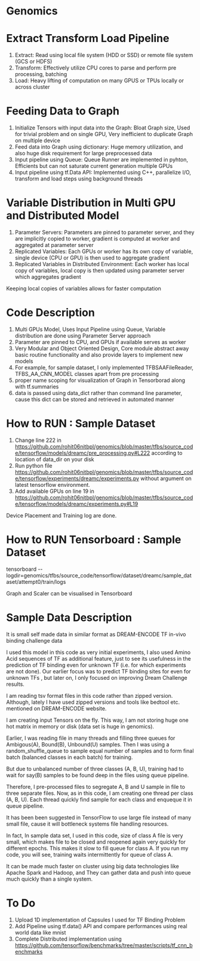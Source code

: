 # Genomics

# Extract Transform Load Pipeline
1. Extract: Read using local file system (HDD or SSD) or remote file system (GCS or HDFS)
2. Transform: Effectively utilize CPU cores to parse and perform pre processing, batching
3. Load: Heavy lifting of computation on many GPUS or TPUs locally or across cluster

# Feeding Data to Graph 
1. Initialize Tensors with input data into the Graph: Bloat Graph size, Used for trivial problem and on single GPU, Very inefficient to duplicate Graph on multiple device
2. Feed data into Graph using dictionary: Huge memory utilization, and also huge disk requirement for large preprocessed data
3. Input pipeline using Queue: Queue Runner are implemented in pyhton, Efficients but can not saturate current generation multiple GPUs
4. Input pipeline using tf.Data API: Implemented using C++, parallelize I/O, transform and load steps using background threads

# Variable Distribution in Multi GPU and Distributed Model
1. Parameter Servers: Parameters are pinned to parameter server, and they are implicitly copied to worker, gradient is computed at worker and aggregated at parameter server
2. Replicated Variables: Each GPUs or worker has its own copy of variable, single device (CPU or GPU) is then used to aggregate gradient
3. Replicated Variables in Distributed Environment: Each worker has local copy of variables, local copy is then updated using parameter server which aggregates gradient 

Keeping local copies of variables allows for faster computation

# Code Description
1. Multi GPUs Model, Uses Input Pipeline using Queue, Variable distribution are done using Parameter Server approach
2. Parameter are pinned to CPU, and GPUs if available serves as worker
3. Very Modular and Object Oriented Design, Core module abstract away basic routine functionality and also provide layers to implement new models
4. For example, for sample dataset, I only implemented TFBSAAFileReader, TFBS_AA_CNN_MODEL classes apart from pre processing
5. proper name scoping for visualization of Graph in Tensorborad along with tf.summaries
6. data is passed using data_dict rather than command line parameter, cause this dict can be stored and retrieved in automated manner

# How to RUN : Sample Dataset
1. Change line 222 in https://github.com/rohit06nitbpl/genomics/blob/master/tfbs/source_code/tensorflow/models/dreamc/pre_processing.py#L222  according to location of data_dir on your disk
2. Run python file https://github.com/rohit06nitbpl/genomics/blob/master/tfbs/source_code/tensorflow/experiments/dreamc/experiments.py without argument on latest tensorflow environment.
3. Add available GPUs on line 19 in https://github.com/rohit06nitbpl/genomics/blob/master/tfbs/source_code/tensorflow/models/dreamc/experiments.py#L19

Device Placement and Training log are done.

# How to RUN Tensorboard : Sample Dataset

tensorboard --logdir=genomics/tfbs/source_code/tensorflow/dataset/dreamc/sample_dataset/attempt0/train/logs

Graph and Scaler can be visualised in Tensorboard
 
# Sample Data Description
It is small self made data in similar format as DREAM-ENCODE TF in-vivo binding challenge data

I used this model in this code as very initial experiments, I also used Amino Acid sequences of TF as 
additional feature, just to see its usefulness in the prediction of TF binding 
even for unknown TF (i.e. for which experiments are not done). Our earlier focus was to predict TF binding sites for even 
for unknown TFs , but later on, I only focused on improving Dream Challenge results.
 
I am reading tsv format files in this code rather than zipped version. Although, lately I have used zipped versions and tools like bedtool etc. mentioned on DREAM-ENCODE website.
 
I am creating input Tensors on the fly. This way, I am not storing huge one hot matrix in memory or disk (data set is huge in genomics).
 
Earlier, I was reading file in many threads and filling three queues for Ambigous(A), Bound(B), Unbound(U) samples. 
Then I was using a random_shuffle_queue to sample equal number of samples and to form final batch (balanced classes in each batch) for training.
 
But due to unbalanced number of three classes (A, B, U), training had to wait for say(B) samples to be found deep in the files using queue pipeline.
 
Therefore, I pre-processed files to segregate A, B and U sample in file to three separate files. Now, as in this code, I am creating one thread per 
class (A, B, U). Each thread quickly find sample for each class and enqueque it in queue pipeline. 
 
It has been been suggested in TensorFlow to use large file instead of many small file, cause it will bottleneck systems file handling resources.
 
In fact, In sample data set, I used in this code, size of class A file is very small, which makes file to be closed and reopened again very quickly for different epochs. 
This makes it slow to fill queue for class A. If you run my code, you will see, training waits intermittently for queue of class A. 
 
It can be made much faster on cluster using big data technologies like Apache Spark and Hadoop, and They can gather data and push into queue much quickly 
than a single system. 
 
# To Do
1. Upload 1D implementation of Capsules I used for TF Binding Problem
2. Add Pipeline using tf.data() API and compare performances using real world data like mnist
3. Complete Distributed implementation using https://github.com/tensorflow/benchmarks/tree/master/scripts/tf_cnn_benchmarks 

